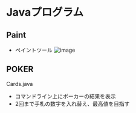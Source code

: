 # Javaプログラム

## Paint

- ペイントツール
![image](https://user-images.githubusercontent.com/52097096/147899947-530c5452-cf9f-47aa-be6d-82333d5b083f.png)



## POKER

Cards.java

- コマンドライン上にポーカーの結果を表示
- 2回まで手札の数字を入れ替え、最高値を目指す
